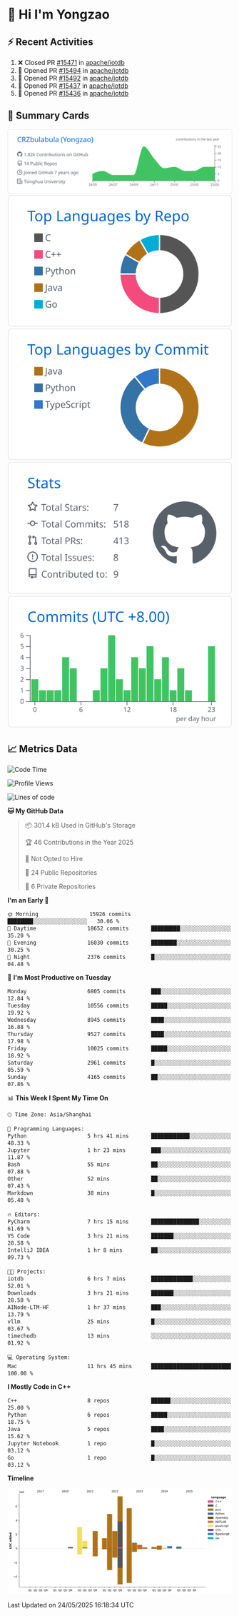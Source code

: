# 👋 Hi I'm Yongzao

## ⚡ Recent Activities
<!--START_SECTION:activity-->
1. ❌ Closed PR [#15471](https://github.com/apache/iotdb/pull/15471) in [apache/iotdb](https://github.com/apache/iotdb)
2. 💪 Opened PR [#15494](https://github.com/apache/iotdb/pull/15494) in [apache/iotdb](https://github.com/apache/iotdb)
3. 💪 Opened PR [#15492](https://github.com/apache/iotdb/pull/15492) in [apache/iotdb](https://github.com/apache/iotdb)
4. 💪 Opened PR [#15437](https://github.com/apache/iotdb/pull/15437) in [apache/iotdb](https://github.com/apache/iotdb)
5. 💪 Opened PR [#15436](https://github.com/apache/iotdb/pull/15436) in [apache/iotdb](https://github.com/apache/iotdb)
<!--END_SECTION:activity-->

## 🎑 Summary Cards

[![](https://raw.githubusercontent.com/CRZbulabula/CRZbulabula/main/profile-summary-card-output/github/0-profile-details.svg)](https://github.com/vn7n24fzkq/github-profile-summary-cards)
[![](https://raw.githubusercontent.com/CRZbulabula/CRZbulabula/main/profile-summary-card-output/github/1-repos-per-language.svg)](https://github.com/vn7n24fzkq/github-profile-summary-cards) [![](https://raw.githubusercontent.com/CRZbulabula/CRZbulabula/main/profile-summary-card-output/github/2-most-commit-language.svg)](https://github.com/vn7n24fzkq/github-profile-summary-cards)
[![](https://raw.githubusercontent.com/CRZbulabula/CRZbulabula/main/profile-summary-card-output/github/3-stats.svg)](https://github.com/vn7n24fzkq/github-profile-summary-cards) [![](https://raw.githubusercontent.com/CRZbulabula/CRZbulabula/main/profile-summary-card-output/github/4-productive-time.svg)](https://github.com/vn7n24fzkq/github-profile-summary-cards)

## 📈 Metrics Data

<!--START_SECTION:waka-->
![Code Time](http://img.shields.io/badge/Code%20Time-875%20hrs%2041%20mins-blue)

![Profile Views](http://img.shields.io/badge/Profile%20Views-0-blue)

![Lines of code](https://img.shields.io/badge/From%20Hello%20World%20I%27ve%20Written-31.0%20million%20lines%20of%20code-blue)

**🐱 My GitHub Data** 

> 📦 301.4 kB Used in GitHub's Storage 
 > 
> 🏆 46 Contributions in the Year 2025
 > 
> 🚫 Not Opted to Hire
 > 
> 📜 24 Public Repositories 
 > 
> 🔑 6 Private Repositories 
 > 
**I'm an Early 🐤** 

```text
🌞 Morning                15926 commits       ████████░░░░░░░░░░░░░░░░░   30.06 % 
🌆 Daytime                18652 commits       █████████░░░░░░░░░░░░░░░░   35.20 % 
🌃 Evening                16030 commits       ████████░░░░░░░░░░░░░░░░░   30.25 % 
🌙 Night                  2376 commits        █░░░░░░░░░░░░░░░░░░░░░░░░   04.48 % 
```
📅 **I'm Most Productive on Tuesday** 

```text
Monday                   6805 commits        ███░░░░░░░░░░░░░░░░░░░░░░   12.84 % 
Tuesday                  10556 commits       █████░░░░░░░░░░░░░░░░░░░░   19.92 % 
Wednesday                8945 commits        ████░░░░░░░░░░░░░░░░░░░░░   16.88 % 
Thursday                 9527 commits        ████░░░░░░░░░░░░░░░░░░░░░   17.98 % 
Friday                   10025 commits       █████░░░░░░░░░░░░░░░░░░░░   18.92 % 
Saturday                 2961 commits        █░░░░░░░░░░░░░░░░░░░░░░░░   05.59 % 
Sunday                   4165 commits        ██░░░░░░░░░░░░░░░░░░░░░░░   07.86 % 
```


📊 **This Week I Spent My Time On** 

```text
🕑︎ Time Zone: Asia/Shanghai

💬 Programming Languages: 
Python                   5 hrs 41 mins       ████████████░░░░░░░░░░░░░   48.33 % 
Jupyter                  1 hr 23 mins        ███░░░░░░░░░░░░░░░░░░░░░░   11.87 % 
Bash                     55 mins             ██░░░░░░░░░░░░░░░░░░░░░░░   07.88 % 
Other                    52 mins             ██░░░░░░░░░░░░░░░░░░░░░░░   07.43 % 
Markdown                 38 mins             █░░░░░░░░░░░░░░░░░░░░░░░░   05.40 % 

🔥 Editors: 
PyCharm                  7 hrs 15 mins       ███████████████░░░░░░░░░░   61.69 % 
VS Code                  3 hrs 21 mins       ███████░░░░░░░░░░░░░░░░░░   28.58 % 
IntelliJ IDEA            1 hr 8 mins         ██░░░░░░░░░░░░░░░░░░░░░░░   09.73 % 

🐱‍💻 Projects: 
iotdb                    6 hrs 7 mins        █████████████░░░░░░░░░░░░   52.01 % 
Downloads                3 hrs 21 mins       ███████░░░░░░░░░░░░░░░░░░   28.58 % 
AINode-LTM-HF            1 hr 37 mins        ███░░░░░░░░░░░░░░░░░░░░░░   13.79 % 
vllm                     25 mins             █░░░░░░░░░░░░░░░░░░░░░░░░   03.67 % 
timechodb                13 mins             ░░░░░░░░░░░░░░░░░░░░░░░░░   01.92 % 

💻 Operating System: 
Mac                      11 hrs 45 mins      █████████████████████████   100.00 % 
```

**I Mostly Code in C++** 

```text
C++                      8 repos             ██████░░░░░░░░░░░░░░░░░░░   25.00 % 
Python                   6 repos             █████░░░░░░░░░░░░░░░░░░░░   18.75 % 
Java                     5 repos             ████░░░░░░░░░░░░░░░░░░░░░   15.62 % 
Jupyter Notebook         1 repo              █░░░░░░░░░░░░░░░░░░░░░░░░   03.12 % 
Go                       1 repo              █░░░░░░░░░░░░░░░░░░░░░░░░   03.12 % 
```



**Timeline**

![Lines of Code chart](https://raw.githubusercontent.com/CRZbulabula/CRZbulabula/main/assets/bar_graph.png)


 Last Updated on 24/05/2025 16:18:34 UTC
<!--END_SECTION:waka-->

